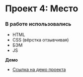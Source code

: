 # Проект 4: Место

### В работе использовались

* HTML
* CSS (вёрстка отзывчивая)
* БЭМ
* JS

**Демо**

* [Ссылка на демо проекта](https://kalibryyy.github.io/mesto/)


